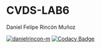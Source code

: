# CVDS-LAB6
Daniel Felipe Rincón Muñoz

[![danielrincon-m](https://circleci.com/gh/danielrincon-m/CVDS_LAB6.svg?style=svg)](https://cvds-lab6.herokuapp.com/)
[![Codacy Badge](https://app.codacy.com/project/badge/Grade/f5ef127d49904187aff5686cb15495a8)](https://www.codacy.com/manual/danielrincon-m/CVDS_LAB6?utm_source=github.com&amp;utm_medium=referral&amp;utm_content=danielrincon-m/CVDS_LAB6&amp;utm_campaign=Badge_Grade)
